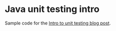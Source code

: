 # Java unit testing intro

Sample code for the [Intro to unit testing blog post](https://blog.codepipes.com/testing/java-unit-test-intro.html).
